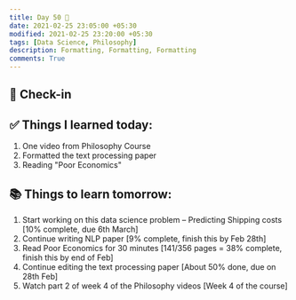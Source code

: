 ```yaml
---
title: Day 50 🧇
date: 2021-02-25 23:05:00 +05:30
modified: 2021-02-25 23:20:00 +05:30
tags: [Data Science, Philosophy]
description: Formatting, Formatting, Formatting
comments: True
---
```


## 📩 Check-in

## ✅ Things I learned today:

1. One video from Philosophy Course
2. Formatted the text processing paper
3. Reading "Poor Economics"

## 📚 Things to learn tomorrow:

1. Start working on this data science problem – Predicting Shipping costs [10% complete, due 6th March]
2. Continue writing NLP paper [9% complete, finish this by Feb 28th]
3. Read Poor Economics for 30 minutes [141/356 pages = 38% complete, finish this by end of Feb]
4. Continue editing the text processing paper [About 50% done, due on 28th Feb]
5. Watch part 2 of week 4 of the Philosophy videos [Week 4 of the course]